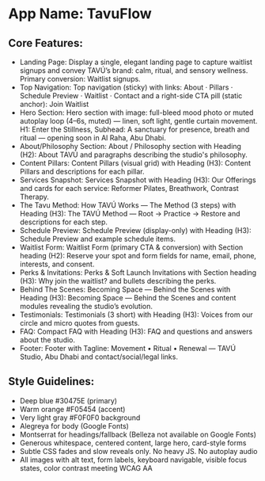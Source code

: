 # **App Name**: TavuFlow

## Core Features:

- Landing Page: Display a single, elegant landing page to capture waitlist signups and convey TAVÚ’s brand: calm, ritual, and sensory wellness. Primary conversion: Waitlist signups.
- Top Navigation: Top navigation (sticky) with links: About · Pillars · Schedule Preview · Waitlist · Contact and a right-side CTA pill (static anchor): Join Waitlist
- Hero Section: Hero section with image: full-bleed mood photo or muted autoplay loop (4–6s, muted) — linen, soft light, gentle curtain movement. H1: Enter the Stillness, Subhead: A sanctuary for presence, breath and ritual — opening soon in Al Raha, Abu Dhabi.
- About/Philosophy Section: About / Philosophy section with Heading (H2): About TAVÚ and paragraphs describing the studio's philosophy.
- Content Pillars: Content Pillars (visual grid) with Heading (H3): Content Pillars and descriptions for each pillar.
- Services Snapshot: Services Snapshot with Heading (H3): Our Offerings and cards for each service: Reformer Pilates, Breathwork, Contrast Therapy.
- The Tavu Method: How TAVÚ Works — The Method (3 steps) with Heading (H3): The TAVÚ Method — Root → Practice → Restore and descriptions for each step.
- Schedule Preview: Schedule Preview (display-only) with Heading (H3): Schedule Preview and example schedule items.
- Waitlist Form: Waitlist Form (primary CTA & conversion) with Section heading (H2): Reserve your spot and form fields for name, email, phone, interests, and consent.
- Perks & Invitations: Perks & Soft Launch Invitations with Section heading (H3): Why join the waitlist? and bullets describing the perks.
- Behind The Scenes: Becoming Space — Behind the Scenes with Heading (H3): Becoming Space — Behind the Scenes and content modules revealing the studio’s evolution.
- Testimonials: Testimonials (3 short) with Heading (H3): Voices from our circle and micro quotes from guests.
- FAQ: Compact FAQ with Heading (H3): FAQ and questions and answers about the studio.
- Footer: Footer with Tagline: Movement • Ritual • Renewal — TAVÚ Studio, Abu Dhabi and contact/social/legal links.

## Style Guidelines:

- Deep blue #30475E (primary)
- Warm orange #F05454 (accent)
- Very light gray #F0F0F0 background
- Alegreya for body (Google Fonts)
- Montserrat for headings/fallback (Belleza not available on Google Fonts)
- Generous whitespace, centered content, large hero, card-style forms
- Subtle CSS fades and slow reveals only. No heavy JS. No autoplay audio
- All images with alt text, form labels, keyboard navigable, visible focus states, color contrast meeting WCAG AA